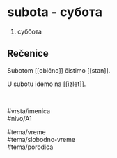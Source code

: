 # subota - субота

1. суббота

## Rečenice

Subotom [[obično]] čistimo [[stan]].

U subotu idemo na [[izlet]].

<br>

#vrsta/imenica  
#nivo/A1  

#tema/vreme  
#tema/slobodno-vreme  
#tema/porodica
